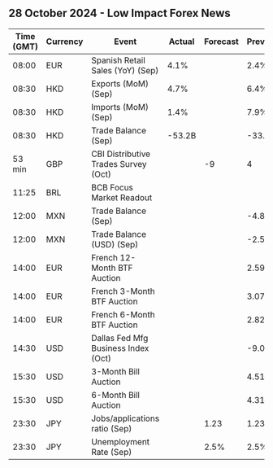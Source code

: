 ## 28 October 2024 - Low Impact Forex News

| Time (GMT) | Currency | Event | Actual | Forecast | Previous |
|------|----------|-------|--------|----------|----------|
| 08:00 | EUR | Spanish Retail Sales (YoY) (Sep) | 4.1% |  | 2.4% |
| 08:30 | HKD | Exports (MoM) (Sep) | 4.7% |  | 6.4% |
| 08:30 | HKD | Imports (MoM) (Sep) | 1.4% |  | 7.9% |
| 08:30 | HKD | Trade Balance (Sep) | -53.2B |  | -33.1B |
| 53 min | GBP | CBI Distributive Trades Survey (Oct) |  | -9 | 4 |
| 11:25 | BRL | BCB Focus Market Readout |  |  |  |
| 12:00 | MXN | Trade Balance (Sep) |  |  | -4.868B |
| 12:00 | MXN | Trade Balance (USD) (Sep) |  |  | -2.565B |
| 14:00 | EUR | French 12-Month BTF Auction |  |  | 2.593% |
| 14:00 | EUR | French 3-Month BTF Auction |  |  | 3.071% |
| 14:00 | EUR | French 6-Month BTF Auction |  |  | 2.824% |
| 14:30 | USD | Dallas Fed Mfg Business Index (Oct) |  |  | -9.0 |
| 15:30 | USD | 3-Month Bill Auction |  |  | 4.510% |
| 15:30 | USD | 6-Month Bill Auction |  |  | 4.310% |
| 23:30 | JPY | Jobs/applications ratio (Sep) |  | 1.23 | 1.23 |
| 23:30 | JPY | Unemployment Rate (Sep) |  | 2.5% | 2.5% |
